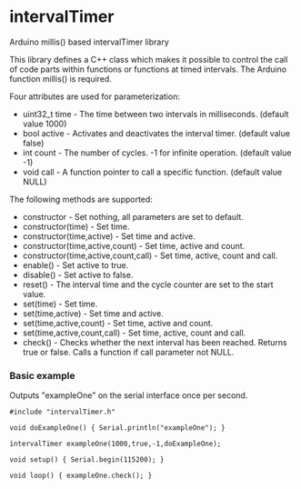 # intervalTimer
Arduino millis() based intervalTimer library

This library defines a C++ class which makes it possible to control the call of code parts
within functions or functions at timed intervals. The Arduino function millis() is required.

Four attributes are used for parameterization:

* uint32_t time - The time between two intervals in milliseconds. (default value 1000)
* bool active - Activates and deactivates the interval timer. (default value false)
* int count - The number of cycles. -1 for infinite operation. (default value -1)
* void call - A function pointer to call a specific function. (default value NULL)

The following methods are supported:

* constructor - Set nothing, all parameters are set to default.
* constructor(time) - Set time.
* constructor(time,active) - Set time and active.
* constructor(time,active,count) - Set time, active and count.
* constructor(time,active,count,call) - Set time, active, count and call.
* enable() - Set active to true.
* disable() - Set active to false.
* reset() - The interval time and the cycle counter are set to the start value.
* set(time) - Set time.
* set(time,active) - Set time and active.
* set(time,active,count) - Set time, active and count.
* set(time,active,count,call) - Set time, active, count and call.
* check() - Checks whether the next interval has been reached. Returns true or false. Calls a function if call parameter not NULL.

### Basic example
Outputs "exampleOne" on the serial interface once per second.

    #include "intervalTimer.h"
    
    void doExampleOne() { Serial.println("exampleOne"); }
    
    intervalTimer exampleOne(1000,true,-1,doExampleOne);
    
    void setup() { Serial.begin(115200); }
    
    void loop() { exampleOne.check(); }